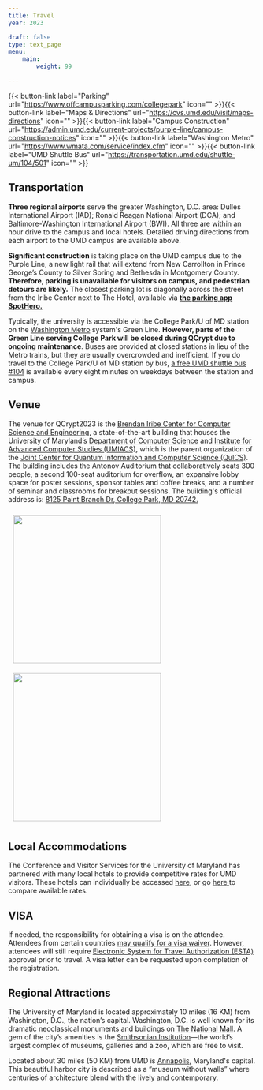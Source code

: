 ```yaml
---
title: Travel
year: 2023

draft: false
type: text_page
menu:
    main:
        weight: 99

---
```

{{< button-link label="Parking" url="https://www.offcampusparking.com/collegepark" icon="" >}}{{< button-link label="Maps & Directions" url="https://cvs.umd.edu/visit/maps-directions" icon="" >}}{{< button-link label="Campus Construction" url="https://admin.umd.edu/current-projects/purple-line/campus-construction-notices" icon="" >}}{{< button-link label="Washington Metro" url="https://www.wmata.com/service/index.cfm" icon="" >}}{{< button-link label="UMD Shuttle Bus" url="https://transportation.umd.edu/shuttle-um/104/501" icon="" >}}

## Transportation

<strong>Three regional airports</strong> serve the greater Washington, D.C. area: Dulles International Airport (IAD); Ronald Reagan National Airport (DCA); and Baltimore-Washington International Airport (BWI). All three are within an hour drive to the campus and local hotels. Detailed driving directions from each airport to the UMD campus are available above.

<strong>Significant construction</strong> is taking place on the UMD campus due to the Purple Line, a new light rail that will extend from New Carrollton in Prince George’s County to Silver Spring and Bethesda in Montgomery County. <strong>Therefore, parking is unavailable for visitors on campus, and pedestrian detours are likely.</strong> The closest parking lot is diagonally across the street from the Iribe Center next to The Hotel, available via <strong><a href="https://www.offcampusparking.com/collegepark">the parking app SpotHero.</a></strong>

Typically, the university is accessible via the College Park/U of MD station on the <a href="https://www.wmata.com/">Washington Metro</a> system's Green Line. <strong>However, parts of the Green Line serving College Park will be closed during QCrypt due to ongoing maintenance</strong>. Buses are provided at closed stations in lieu of the Metro trains, but they are usually overcrowded and inefficient. If you do travel to the College Park/U of MD station by bus, <a href="https://transportation.umd.edu/shuttle-um/104/501">a free UMD shuttle bus #104</a> is available every eight minutes on weekdays between the station and campus.

## Venue
The venue for QCrypt2023 is the <a href="https://iribe.umd.edu/"> Brendan Iribe Center for Computer Science and Engineering</a>, a state-of-the-art building that houses the University of Maryland’s <a href="https://www.cs.umd.edu/">Department of Computer Science</a> and <a href="https://www.cs.umd.edu/">Institute for Advanced Computer Studies (UMIACS)</a>, which is the parent organization of the <a href="https://quics.umd.edu/">Joint Center for Quantum Information and Computer Science (QuICS)</a>. The building includes the Antonov Auditorium that collaboratively seats 300 people, a second 100-seat auditorium for overflow, an expansive lobby space for poster sessions, sponsor tables and coffee breaks, and a number of seminar and classrooms for breakout sessions. The building's official address is: <a href="https://goo.gl/maps/m6TfZezHoabJfroC6">8125 Paint Branch Dr, College Park, MD 20742.</a>

<img id="venue" src="/images/Iribe.jpg" style="height:300px;margin:10px"/>
<img id="auditorium" src="/images/auditorium2.jpg" style="height:300px;margin:10px"/>

<h2>Local Accommodations</h2>
The Conference and Visitor Services for the University of Maryland has partnered with many local hotels to provide competitive rates for UMD visitors. These hotels can individually be accessed <a href="https://campustravel.com/university/university-of-maryland-conference-visitor-services/">here</a>, or go <a href=" https://campustravel.com/university/university-of-maryland-conference-visitor-services/university-of-maryland-conference-visitor-services-search/"> here </a>to compare available rates. 
<h2>VISA</h2>
If needed, the responsibility for obtaining a visa is on the attendee. Attendees from certain countries <a href="https://esta.cbp.dhs.gov/esta">may qualify for a visa waiver</a>. However, attendees will still require <a href="https://esta.cbp.dhs.gov/esta">Electronic System for Travel Authorization (ESTA)</a> approval prior to travel. A visa letter can be requested upon completion of the registration. 

<h2>Regional Attractions</h2>
The University of Maryland is located approximately 10 miles (16 KM) from Washington, D.C., the nation’s capital. Washington, D.C. is well known for its dramatic neoclassical monuments and buildings on <a href="www.washington.org/visit-dc/monuments-memorials">The National Mall</a>. A gem of the city’s amenities is the <a href="www.si.edu/museums">Smithsonian Institution</a>—the world’s largest complex of museums, galleries and a zoo, which are free to visit.

Located about 30 miles (50 KM) from UMD is <a href="www.visitannapolis.org/">Annapolis,</a> Maryland's capital. This beautiful harbor city is described as a “museum without walls” where centuries of architecture blend with the lively and contemporary.

